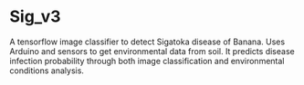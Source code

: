 # Sig_v3
A tensorflow image classifier to detect Sigatoka disease of Banana. Uses Arduino and sensors to get environmental data from soil. It predicts disease infection probability through both image classification and environmental conditions analysis.
